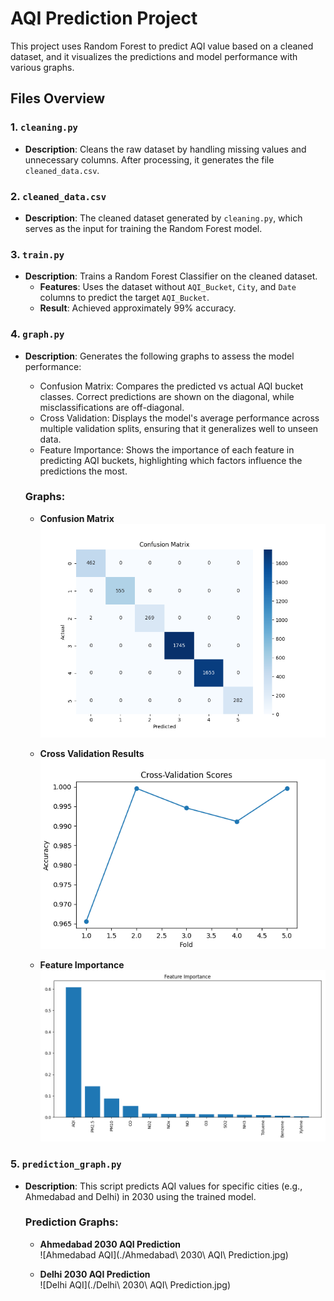 # AQI Prediction Project

This project uses Random Forest to predict AQI value based on a cleaned dataset, and it visualizes the predictions and model performance with various graphs.

## Files Overview

### 1. `cleaning.py`
- **Description**: Cleans the raw dataset by handling missing values and unnecessary columns. After processing, it generates the file `cleaned_data.csv`.

### 2. `cleaned_data.csv`
- **Description**: The cleaned dataset generated by `cleaning.py`, which serves as the input for training the Random Forest model.

### 3. `train.py`
- **Description**: Trains a Random Forest Classifier on the cleaned dataset.
  - **Features**: Uses the dataset without `AQI_Bucket`, `City`, and `Date` columns to predict the target `AQI_Bucket`.
  - **Result**: Achieved approximately 99% accuracy.

### 4. `graph.py`
- **Description**: Generates the following graphs to assess the model performance:
  - Confusion Matrix: Compares the predicted vs actual AQI bucket classes. Correct predictions are shown on the diagonal, while misclassifications 
    are off-diagonal.
  - Cross Validation: Displays the model's average performance across multiple validation splits, ensuring that it generalizes well to unseen data.
  - Feature Importance:  Shows the importance of each feature in predicting AQI buckets, highlighting which factors influence the predictions the 
    most.
  
  ### Graphs:
  - **Confusion Matrix**  
    ![Confusion Matrix](./Confusion.png)

  - **Cross Validation Results**  
    ![Cross Validation](./Cross_Validation.png)

  - **Feature Importance**  
    ![Feature Importance](./Featured.png)

### 5. `prediction_graph.py`
- **Description**: This script predicts AQI values for specific cities (e.g., Ahmedabad and Delhi) in 2030 using the trained model.
  
  ### Prediction Graphs:
  - **Ahmedabad 2030 AQI Prediction**  
    ![Ahmedabad AQI](./Ahmedabad\ 2030\ AQI\ Prediction.jpg)
  
  - **Delhi 2030 AQI Prediction**  
    ![Delhi AQI](./Delhi\ 2030\ AQI\ Prediction.jpg)




